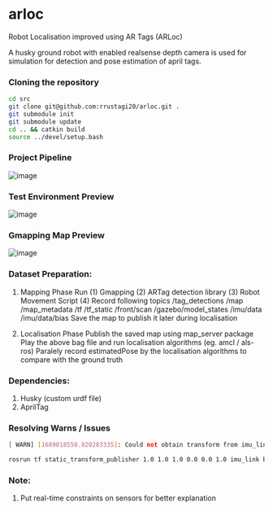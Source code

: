 # arloc
Robot Localisation improved using AR Tags (ARLoc)

A husky ground robot with enabled realsense depth camera is used for simulation for detection and pose estimation of april tags.

### Cloning the repository
```bash
cd src
git clone git@github.com:rrustagi20/arloc.git .
git submodule init
git submodule update
cd .. && catkin build
source ../devel/setup.bash
```
### Project Pipeline
![image](https://github.com/user-attachments/assets/339f63e0-c9a1-41e9-8f1d-916d35a71fed)

### Test Environment Preview
<!--![Screenshot from 2023-07-06 14-50-18](https://github.com/rrustagi20/slam/assets/77167720/f527c8e9-b948-4fcc-87b2-663b1619c495)-->
![image](https://github.com/user-attachments/assets/2a1f1cc0-bebc-410a-ba71-7ab4c5ec5e3b)

### Gmapping Map Preview
![image](https://github.com/user-attachments/assets/982a4023-3fc1-461a-b046-eae606c98a99)

### Dataset Preparation:
1) Mapping Phase
Run (1) Gmapping (2) ARTag detection library (3) Robot Movement Script (4) Record following topics
/tag_detections /map /map_metadata /tf /tf_static /front/scan /gazebo/model_states /imu/data /imu/data/bias
Save the map to publish it later during localisation

3) Localisation Phase
Publish the saved map using map_server package
Play the above bag file and run localisation algorithms (eg. amcl / als-ros)
Paralely record estimatedPose by the localisation algorithms to compare with the ground truth

### Dependencies:
1) Husky (custom urdf file)
2) AprilTag
   
### Resolving Warns / Issues
```bash
[ WARN] [1689018550.820283335]: Could not obtain transform from imu_link to base_footprint. Error was "imu_link" passed to lookupTransform argument source_frame does not exist. 

rosrun tf static_transform_publisher 1.0 1.0 1.0 0.0 0.0 1.0 imu_link base_footprint 1000
```

### Note:
1) Put real-time constraints on sensors for better explanation
